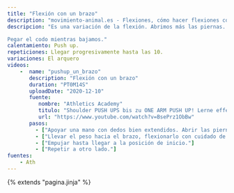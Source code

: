 ```yaml
---
title: "Flexión con un brazo"
description: "movimiento-animal.es - Flexiones, cómo hacer flexiones con un brazo"
descripcion: "Es una variación de la flexión. Abrimos más las piernas. Ladeamos ligeramente el cuerpo para que el brazo a flexionar esté en una posición más cómoda. Queremos proteger la articulación.

Pegar el codo mientras bajamos."
calentamiento: Push up.
repeticiones: Llegar progresivamente hasta las 10.
variaciones: El arquero
videos: 
    -  name: "pushup_un_brazo"
       description: "Flexión con un brazo"
       duration: "PT0M14S"
       uploadDate: "2020-12-10"
       fuente: 
          nombre: "Athletics Academy"
          titulo: "Shoulder PUSH UPS bis zu ONE ARM PUSH UP! Lerne effektive Push-Übungen aus dem Movement Bereich"
          url: "https://www.youtube.com/watch?v=BsePrz1ObBw"
       pasos:
         - ["Apoyar una mano con dedos bien extendidos. Abrir las piernas."]
         - ["Llevar el peso hacia el brazo, flexionarlo con cuidado de juntar el codo hacia el costado. No bajamos rectos sino ladeando ligeramente el cuerpo para dejar un espacio en el lado contrario al brazo de forma que el hombro trabaje más relajado."]
         - ["Empujar hasta llegar a la posición de inicio."]
         - ["Repetir a otro lado."]
fuentes:
    - Ath
---
```

{% extends "pagina.jinja" %}
